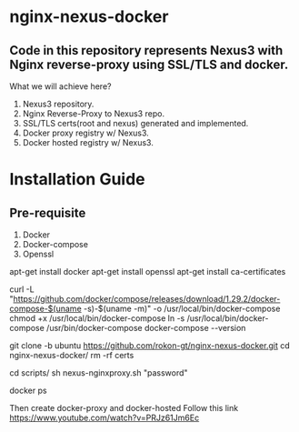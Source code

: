 # nginx-nexus-docker
## Code in this repository represents Nexus3 with Nginx reverse-proxy using SSL/TLS and docker.
What we will achieve here?
1. Nexus3 repository. 
2. Nginx Reverse-Proxy to Nexus3 repo.
3. SSL/TLS certs(root and nexus) generated and implemented.
4. Docker proxy registry w/ Nexus3.
5. Docker hosted registry w/ Nexus3.


Installation Guide
=================

Pre-requisite
-------------
1. Docker
2. Docker-compose
3. Openssl

apt-get install docker
apt-get install openssl
apt-get install ca-certificates

curl -L "https://github.com/docker/compose/releases/download/1.29.2/docker-compose-$(uname -s)-$(uname -m)" -o /usr/local/bin/docker-compose
chmod +x /usr/local/bin/docker-compose
ln -s /usr/local/bin/docker-compose /usr/bin/docker-compose
docker-compose --version

git clone -b ubuntu https://github.com/rokon-gt/nginx-nexus-docker.git
cd nginx-nexus-docker/
rm -rf certs

cd scripts/
sh nexus-nginxproxy.sh "password"

docker ps

Then create docker-proxy and docker-hosted
Follow this link
https://www.youtube.com/watch?v=PRJz61Jm6Ec






